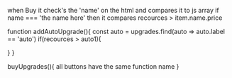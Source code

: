 when Buy
it check's the 'name' on the html and compares it to js array
if name === 'the name here'
then it compares recources > item.name.price

function addAutoUpgrade(){
  const auto = upgrades.find(auto => auto.label == 'auto')
  if(recources > auto1){

  }
}

buyUpgrades(){
all buttons have the same function name
}
